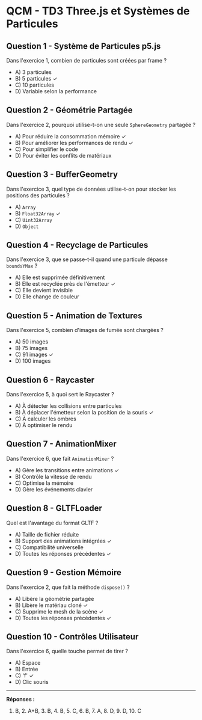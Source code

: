 # QCM - TD3 Three.js et Systèmes de Particules

## Question 1 - Système de Particules p5.js
Dans l'exercice 1, combien de particules sont créées par frame ?
- A) 3 particules
- B) 5 particules ✓
- C) 10 particules
- D) Variable selon la performance

## Question 2 - Géométrie Partagée
Dans l'exercice 2, pourquoi utilise-t-on une seule `SphereGeometry` partagée ?
- A) Pour réduire la consommation mémoire ✓
- B) Pour améliorer les performances de rendu ✓
- C) Pour simplifier le code
- D) Pour éviter les conflits de matériaux

## Question 3 - BufferGeometry
Dans l'exercice 3, quel type de données utilise-t-on pour stocker les positions des particules ?
- A) `Array`
- B) `Float32Array` ✓
- C) `Uint32Array`
- D) `Object`

## Question 4 - Recyclage de Particules
Dans l'exercice 3, que se passe-t-il quand une particule dépasse `boundsYMax` ?
- A) Elle est supprimée définitivement
- B) Elle est recyclée près de l'émetteur ✓
- C) Elle devient invisible
- D) Elle change de couleur

## Question 5 - Animation de Textures
Dans l'exercice 5, combien d'images de fumée sont chargées ?
- A) 50 images
- B) 75 images
- C) 91 images ✓
- D) 100 images

## Question 6 - Raycaster
Dans l'exercice 5, à quoi sert le Raycaster ?
- A) À détecter les collisions entre particules
- B) À déplacer l'émetteur selon la position de la souris ✓
- C) À calculer les ombres
- D) À optimiser le rendu

## Question 7 - AnimationMixer
Dans l'exercice 6, que fait `AnimationMixer` ?
- A) Gère les transitions entre animations ✓
- B) Contrôle la vitesse de rendu
- C) Optimise la mémoire
- D) Gère les événements clavier

## Question 8 - GLTFLoader
Quel est l'avantage du format GLTF ?
- A) Taille de fichier réduite
- B) Support des animations intégrées ✓
- C) Compatibilité universelle
- D) Toutes les réponses précédentes ✓

## Question 9 - Gestion Mémoire
Dans l'exercice 2, que fait la méthode `dispose()` ?
- A) Libère la géométrie partagée
- B) Libère le matériau cloné ✓
- C) Supprime le mesh de la scène ✓
- D) Toutes les réponses précédentes ✓

## Question 10 - Contrôles Utilisateur
Dans l'exercice 6, quelle touche permet de tirer ?
- A) Espace
- B) Entrée
- C) 'f' ✓
- D) Clic souris

---

**Réponses :**
1. B, 2. A+B, 3. B, 4. B, 5. C, 6. B, 7. A, 8. D, 9. D, 10. C
